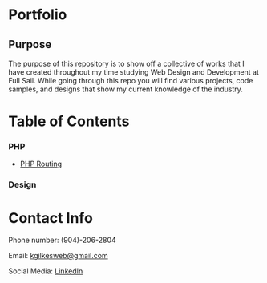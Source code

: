 # Portfolio

## Purpose
The purpose of this repository is to show off a collective of works that I have created throughout my time studying Web Design and Development at Full Sail. While going through this repo you will find various projects, code samples, and designs that show my current knowledge of the industry.

# Table of Contents
### PHP
- [PHP Routing](https://github.com/KJGilkes/Portfolio/tree/master/PHP)

### Design

# Contact Info
Phone number: (904)-206-2804

Email: kgilkesweb@gmail.com

Social Media: [LinkedIn](https://www.linkedin.com/in/khalil-gilkes-511b08117/)
